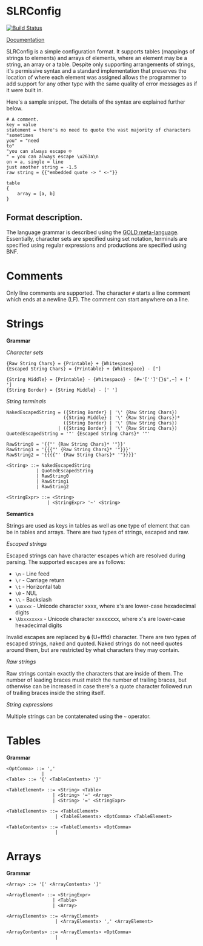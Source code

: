 # SLRConfig

[![Build Status](https://travis-ci.org/SiegeLord/SLRConfig.png)](https://travis-ci.org/SiegeLord/SLRConfig)

[Documentation](http://siegelord.github.io/SLRConfig/doc/slr_config/)

SLRConfig is a simple configuration format. It supports tables (mappings of
strings to elements) and arrays of elements, where an element may be a string,
an array or a table. Despite only supporting arrangements of strings, it's
permissive syntax and a standard implementation that preserves the location of
where each element was assigned allows the programmer to add support for any
other type with the same quality of error messages as if it were built in.

Here's a sample snippet. The details of the syntax are explained further below.

~~~
# A comment.
key = value
statement = there's no need to quote the vast majority of characters
"sometimes
you" = "need
to"
"you can always escape ☺
" = you can always escape \u263a\n
on = a, single = line
just another string = -1.5
raw string = {{"embedded quote -> " <-"}}

table
{
	array = [a, b]
}
~~~

## Format description.

The language grammar is described using the [GOLD
meta-language](http://goldparser.org/doc/grammars/index.htm). Essentially,
character sets are specified using set notation, terminals are specified using
regular expressions and productions are specified using BNF.

# Comments

Only line comments are supported. The character `#` starts a line comment which
ends at a newline (LF). The comment can start anywhere on a line.

# Strings

**Grammar**

*Character sets*

~~~
{Raw String Chars} = {Printable} + {Whitespace}
{Escaped String Chars} = {Printable} + {Whitespace} - ["]

{String Middle} = {Printable} - {Whitespace} - [#='['']'{}$",~] + [' ']
{String Border} = {String Middle} - [' ']
~~~

*String terminals*

~~~
NakedEscapedString = ({String Border} | '\' {Raw String Chars})
                     ({String Middle} | '\' {Raw String Chars})*
                     ({String Border} | '\' {Raw String Chars})
                   | ({String Border} | '\' {Raw String Chars})
QuotedEscapedString = '"' {Escaped String Chars}* '"'

RawString0 = '{{"' {Raw String Chars}* '"}}'
RawString1 = '{{{"' {Raw String Chars}* '"}}}'
RawString2 = '{{{{"' {Raw String Chars}* '"}}}}'

<String> ::= NakedEscapedString
           | QuotedEscapedString
           | RawString0
           | RawString1
           | RawString2

<StringExpr> ::= <String>
               | <StringExpr> '~' <String>
~~~

**Semantics**

Strings are used as keys in tables as well as one type of element that can be
in tables and arrays. There are two types of strings, escaped and raw.

*Escaped strings*

Escaped strings can have character escapes which are resolved during parsing.
The supported escapes are as follows:

- `\n` - Line feed
- `\r` - Carriage return
- `\t` - Horizontal tab
- `\0` - NUL
- `\\` - Backslash
- `\uxxxx` - Unicode character xxxx, where x's are lower-case hexadecimal digits
- `\Uxxxxxxxx` - Unicode character xxxxxxxx, where x's are lower-case hexadecimal digits

Invalid escapes are replaced by `�` (U+fffd) character. There are two types of
escaped strings, naked and quoted. Naked strings do not need quotes around
them, but are restricted by what characters they may contain.

*Raw strings*

Raw strings contain exactly the characters that are inside of them. The number
of leading braces must match the number of trailing braces, but otherwise can
be increased in case there's a quote character followed run of trailing braces
inside the string itself.

*String expressions*

Multiple strings can be contatenated using the `~` operator.

# Tables

**Grammar**

~~~
<OptComma> ::= ','
             |
<Table> ::= '{' <TableContents> '}'

<TableElement> ::= <String> <Table>
                 | <String> '=' <Array>
                 | <String> '=' <StringExpr>

<TableElements> ::= <TableElement>
                  | <TableElements> <OptComma> <TableElement>

<TableContents> ::= <TableElements> <OptComma>
                  |
~~~

# Arrays

**Grammar**

~~~
<Array> ::= '[' <ArrayContents> ']'

<ArrayElement> ::= <StringExpr>
                 | <Table>
                 | <Array>

<ArrayElements> ::= <ArrayElement>
                  | <ArrayElements> ',' <ArrayElement>

<ArrayContents> ::= <ArrayElements> <OptComma>
                  |
~~~
